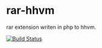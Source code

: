rar-hhvm
========

rar extension writen in php to hhvm.

[![Build Status](https://travis-ci.org/tiaguinho/rar-hhvm.svg?branch=master)](https://travis-ci.org/tiaguinho/rar-hhvm)